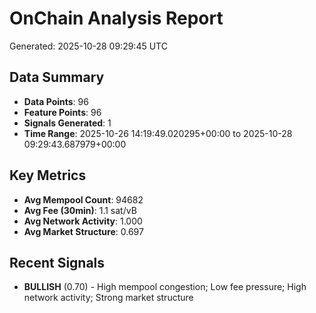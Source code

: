 # OnChain Analysis Report
Generated: 2025-10-28 09:29:45 UTC

## Data Summary
- **Data Points**: 96
- **Feature Points**: 96
- **Signals Generated**: 1
- **Time Range**: 2025-10-26 14:19:49.020295+00:00 to 2025-10-28 09:29:43.687979+00:00

## Key Metrics
- **Avg Mempool Count**: 94682
- **Avg Fee (30min)**: 1.1 sat/vB
- **Avg Network Activity**: 1.000
- **Avg Market Structure**: 0.697

## Recent Signals
- **BULLISH** (0.70) - High mempool congestion; Low fee pressure; High network activity; Strong market structure
